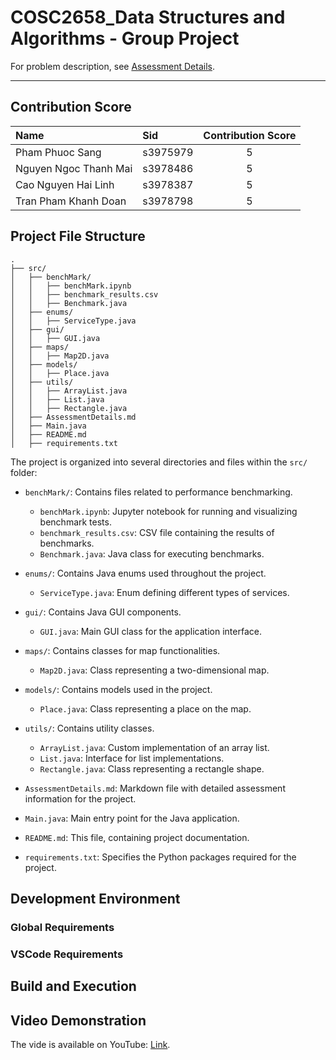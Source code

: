 # COSC2658_Data Structures and Algorithms - Group Project

For problem description, see [Assessment Details](AssessmentDetails.md).

---


## Contribution Score

|          Name          |    Sid   | Contribution Score |
|:-----------------------|:---------|:------------------:|
| Pham Phuoc Sang        | s3975979 |         5          |
| Nguyen Ngoc Thanh Mai  | s3978486 |         5          |
| Cao Nguyen Hai Linh    | s3978387 |         5          |
| Tran Pham Khanh Doan   | s3978798 |         5          |


## Project File Structure

```
.
├── src/
│   ├── benchMark/
│   │   ├── benchMark.ipynb
│   │   ├── benchmark_results.csv
│   │   ├── Benchmark.java
│   ├── enums/
│   │   ├── ServiceType.java
│   ├── gui/
│   │   ├── GUI.java
│   ├── maps/
│   │   ├── Map2D.java
│   ├── models/
│   │   ├── Place.java
│   ├── utils/
│   │   ├── ArrayList.java
│   │   ├── List.java
│   │   ├── Rectangle.java
│   ├── AssessmentDetails.md
│   ├── Main.java
│   ├── README.md
│   ├── requirements.txt
```

The project is organized into several directories and files within the `src/` folder:

- `benchMark/`: Contains files related to performance benchmarking.
  - `benchMark.ipynb`: Jupyter notebook for running and visualizing benchmark tests.
  - `benchmark_results.csv`: CSV file containing the results of benchmarks.
  - `Benchmark.java`: Java class for executing benchmarks.

- `enums/`: Contains Java enums used throughout the project.
  - `ServiceType.java`: Enum defining different types of services.

- `gui/`: Contains Java GUI components.
  - `GUI.java`: Main GUI class for the application interface.

- `maps/`: Contains classes for map functionalities.
  - `Map2D.java`: Class representing a two-dimensional map.

- `models/`: Contains models used in the project.
  - `Place.java`: Class representing a place on the map.

- `utils/`: Contains utility classes.
  - `ArrayList.java`: Custom implementation of an array list.
  - `List.java`: Interface for list implementations.
  - `Rectangle.java`: Class representing a rectangle shape.

- `AssessmentDetails.md`: Markdown file with detailed assessment information for the project.
- `Main.java`: Main entry point for the Java application.
- `README.md`: This file, containing project documentation.
- `requirements.txt`: Specifies the Python packages required for the project.

## Development Environment


### Global Requirements


### VSCode Requirements


## Build and Execution


## Video Demonstration

The vide is available on YouTube: [Link]().